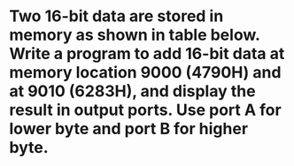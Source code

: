 # Two 16-bit data are stored in memory as shown in table below. Write a program to add 16-bit data at memory location 9000 (4790H) and at 9010 (6283H), and display the result in output ports. Use port A for lower byte and port B for higher byte. 

